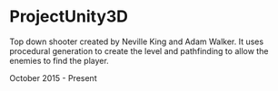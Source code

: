 # ProjectUnity3D

Top down shooter created by Neville King and Adam Walker. It uses procedural generation to create the level and pathfinding to allow the enemies to find the player.

October 2015 - Present
